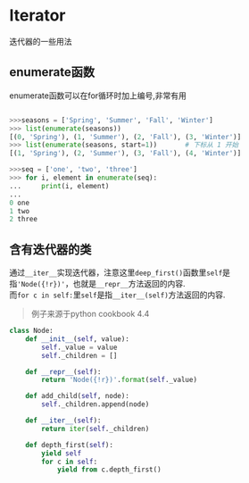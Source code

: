 # Iterator

迭代器的一些用法

## enumerate函数

enumerate函数可以在for循环时加上编号,非常有用
```python

>>>seasons = ['Spring', 'Summer', 'Fall', 'Winter']
>>> list(enumerate(seasons))
[(0, 'Spring'), (1, 'Summer'), (2, 'Fall'), (3, 'Winter')]
>>> list(enumerate(seasons, start=1))       # 下标从 1 开始
[(1, 'Spring'), (2, 'Summer'), (3, 'Fall'), (4, 'Winter')]

>>>seq = ['one', 'two', 'three']
>>> for i, element in enumerate(seq):
...     print(i, element)
... 
0 one
1 two
2 three
```
## 含有迭代器的类

通过`__iter__`实现迭代器，注意这里`deep_first()`函数里`self`是指`'Node({!r})'`，也就是`__repr__`方法返回的内容.	<br>
而`for c in self:`里`self`是指`__iter__(self)`方法返回的内容.

> 例子来源于python cookbook 4.4
```python
class Node:
    def __init__(self, value):
        self._value = value
        self._children = []

    def __repr__(self):
        return 'Node({!r})'.format(self._value)

    def add_child(self, node):
        self._children.append(node)

    def __iter__(self):
        return iter(self._children)

    def depth_first(self):
        yield self
        for c in self:
            yield from c.depth_first()
```
